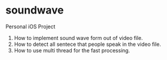 # soundwave

Personal iOS Project

1. How to implement sound wave form out of video file.
2. How to detect all sentece that people speak in the video file.
3. How to use multi thread for the fast processing.
